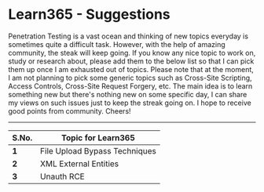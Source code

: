 # Learn365 - Suggestions

Penetration Testing is a vast ocean and thinking of new topics everyday is sometimes quite a difficult task. However, with the help of amazing community, the steak will keep going. If you know any nice topic to work on, study or research about, please add them to the below list so that I can pick them up once I am exhausted out of topics. Please note that at the moment, I am not planning to pick some generic topics such as Cross-Site Scripting, Access Controls, Cross-Site Request Forgery, etc. The main idea is to learn something new but there's nothing new on some specific day, I can share my views on such issues just to keep the streak going on. I hope to receive good points from community. Cheers!
___


S.No. | Topic for Learn365
--- | ---
**1** |  File Upload Bypass Techniques
**2** |  XML External Entities
**3** |  Unauth RCE 

